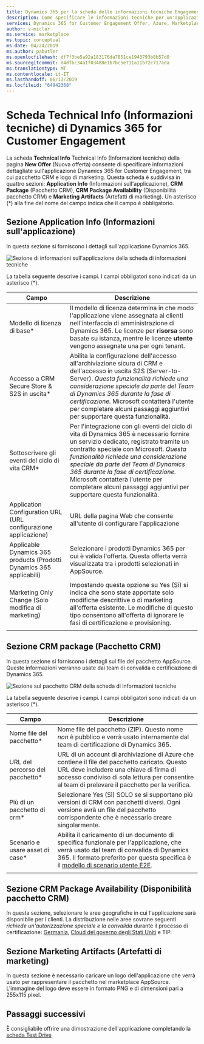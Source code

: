 ```yaml
---
title: Dynamics 365 per la scheda delle informazioni tecniche Engagement dei clienti | Azure Marketplace
description: Come specificare le informazioni tecniche per un'applicazione Dynamics 365 for Customer Engagement nel marketplace AppSource.
services: Dynamics 365 for Customer Engagement Offer, Azure, Marketplace, Cloud Partner Portal, AppSource
author: v-miclar
ms.service: marketplace
ms.topic: conceptual
ms.date: 04/24/2019
ms.author: pabutler
ms.openlocfilehash: df7f3be5a92a183176da7851ce1943793b8b57d0
ms.sourcegitcommit: d4dfbc34a1f03488e1b7bc5e711a11b72c717ada
ms.translationtype: MT
ms.contentlocale: it-IT
ms.lasthandoff: 06/13/2019
ms.locfileid: "64942368"
---
```

# <a name="dynamics-365-for-customer-engagement-technical-info-tab"></a>Scheda Technical Info (Informazioni tecniche) di Dynamics 365 for Customer Engagement

La scheda **Technical Info** Technical Info (Informazioni tecniche) della pagina **New Offer** (Nuova offerta) consente di specificare informazioni dettagliate sull'applicazione Dynamics 365 for Customer Engagement, tra cui pacchetto CRM e logo di marketing.  Questa scheda è suddivisa in quattro sezioni: **Application Info** (Informazioni sull'applicazione), **CRM Package** (Pacchetto CRM), **CRM Package Availability** (Disponibilità pacchetto CRM) e **Marketing Artifacts** (Artefatti di marketing). Un asterisco (*) alla fine del nome del campo indica che il campo è obbligatorio. 


## <a name="application-info-section"></a>Sezione Application Info (Informazioni sull'applicazione)

In questa sezione si forniscono i dettagli sull'applicazione Dynamics 365.

![Sezione di informazioni sull'applicazione della scheda di informazioni tecniche](./media/dynce-technical-info-tab1.png)

La tabella seguente descrive i campi. I campi obbligatori sono indicati da un asterisco (*).

|      Campo                    |    Descrizione                  |
|    ---------                  |  ---------------                |
|   Modello di licenza di base\*          |  Il modello di licenza determina in che modo l'applicazione viene assegnata ai clienti nell'interfaccia di amministrazione di Dynamics 365. Le licenze per **risorsa** sono basate su istanza, mentre le licenze **utente** vengono assegnate una per ogni tenant.  |
|  Accesso a CRM Secure Store & S2S in uscita\* |  Abilita la configurazione dell'accesso all'archiviazione sicura di CRM e dell'accesso in uscita S2S (Server-to-Server). *Questa funzionalità richiede una considerazione speciale da parte del Team di Dynamics 365 durante la fase di certificazione.* Microsoft contatterà l'utente per completare alcuni passaggi aggiuntivi per supportare questa funzionalità.  |
| Sottoscrivere gli eventi del ciclo di vita CRM\* | Per l'integrazione con gli eventi del ciclo di vita di Dynamics 365 è necessario fornire un servizio dedicato, registrato tramite un contratto speciale con Microsoft. *Questa funzionalità richiede una considerazione speciale da parte del Team di Dynamics 365 durante la fase di certificazione.* Microsoft contatterà l'utente per completare alcuni passaggi aggiuntivi per supportare questa funzionalità.  |
| Application Configuration URL (URL configurazione applicazione) | URL della pagina Web che consente all'utente di configurare l'applicazione |
| Applicable Dynamics 365 products (Prodotti Dynamics 365 applicabili)  | Selezionare i prodotti Dynamics 365 per cui è valida l'offerta. Questa offerta verrà visualizzata tra i prodotti selezionati in AppSource.  |
| Marketing Only Change (Solo modifica di marketing)         | Impostando questa opzione su Yes (Sì) si indica che sono state apportate solo modifiche descrittive o di marketing all'offerta esistente.  Le modifiche di questo tipo consentono all'offerta di ignorare le fasi di certificazione e provisioning.  |
|  |  |


## <a name="crm-package-section"></a>Sezione CRM package (Pacchetto CRM)

In questa sezione si forniscono i dettagli sul file del pacchetto AppSource.  Queste informazioni verranno usate dai team di convalida e certificazione di Dynamics 365.

![Sezione sul pacchetto CRM della scheda di informazioni tecniche](./media/dynce-technical-info-tab2.png)

La tabella seguente descrive i campi.  I campi obbligatori sono indicati da un asterisco (*).

|      Campo                    |    Descrizione                  |
|    ---------                  |  ---------------                |
|  Nome file del pacchetto\*     |  Nome file del pacchetto (ZIP).  Questo nome *non* è pubblico e verrà usato internamente dal team di certificazione di Dynamics 365.  |
|  URL del percorso del pacchetto\*      |  URL di un account di archiviazione di Azure che contiene il file del pacchetto caricato. Questo URL deve includere una chiave di firma di accesso condiviso di sola lettura per consentire al team di prelevare il pacchetto per la verifica.  |
| Più di un pacchetto di crm\*     | Selezionare Yes (Sì) SOLO se si supportano più versioni di CRM con pacchetti diversi.  Ogni versione avrà un file del pacchetto corrispondente che è necessario creare singolarmente.  |
| Scenario e usare asset di case\*   | Abilita il caricamento di un documento di specifica funzionale per l'applicazione, che verrà usato dal team di convalida di Dynamics 365.  Il formato preferito per questa specifica è il [modello di scenario utente E2E](https://isvdocumentation.blob.core.windows.net/d365documentation/Power%20Platform%20E2E%20document.docx).  |
|  |  |


## <a name="crm-package-availability-section"></a>Sezione CRM Package Availability (Disponibilità pacchetto CRM)

In questa sezione, selezionare le aree geografiche in cui l'applicazione sarà disponibile per i clienti.  La distribuzione nelle aree sovrane seguenti *richiede un'autorizzazione speciale e la convalida* durante il processo di certificazione: [Germania](https://docs.microsoft.com/azure/germany/), [Cloud del governo degli Stati Uniti](https://docs.microsoft.com/azure/azure-government/documentation-government-welcome) e TIP.


## <a name="marketing-artifacts-section"></a>Sezione Marketing Artifacts (Artefatti di marketing)

In questa sezione è necessario caricare un logo dell'applicazione che verrà usato per rappresentare il pacchetto nel marketplace AppSource.  L'immagine del logo deve essere in formato PNG e di dimensioni pari a 255x115 pixel.


## <a name="next-steps"></a>Passaggi successivi

È consigliabile offrire una dimostrazione dell'applicazione completando la [scheda Test Drive](./cpp-testdrive-tab.md)
